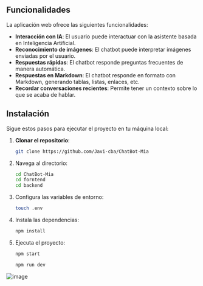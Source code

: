 ## Funcionalidades

La aplicación web ofrece las siguientes funcionalidades:

- **Interacción con IA**: El usuario puede interactuar con la asistente basada en Inteligencia Artificial.
- **Reconocimiento de imágenes**: El chatbot puede interpretar imágenes enviadas por el usuario.
- **Respuestas rápidas**: El chatbot responde preguntas frecuentes de manera automática.
- **Respuestas en Markdown**: El chatbot responde en formato con Markdown, generando tablas, listas, enlaces, etc.
- **Recordar conversaciones recientes**: Permite tener un contexto sobre lo que se acaba de hablar.

## Instalación

Sigue estos pasos para ejecutar el proyecto en tu máquina local:

1. **Clonar el repositorio**:

   ```bash
   git clone https://github.com/Javi-cba/ChatBot-Mia
   ```

2. Navega al directorio:
   ```bash
   cd ChatBot-Mia
   cd forntend
   cd backend
   ```
3. Configura las variables de entorno:
   ```bash
   touch .env
   ```
4. Instala las dependencias:

   ```bash
   npm install
   ```

5. Ejecuta el proyecto:
   ```bash
   npm start
   ```
   ```bash
   npm run dev
   ```

![image](https://github.com/user-attachments/assets/12d2acbf-0f59-4caf-9526-82e768f55ff3)
